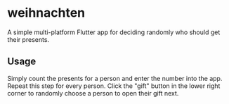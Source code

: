 # weihnachten

A simple multi-platform Flutter app for deciding randomly who should get their presents.

## Usage
Simply count the presents for a person and enter the number into the app.
Repeat this step for every person.
Click the "gift" button in the lower right corner to randomly choose a person to open their gift next.
